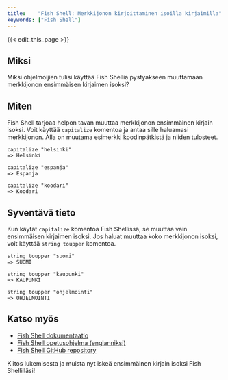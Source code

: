 ```yaml
---
title:    "Fish Shell: Merkkijonon kirjoittaminen isoilla kirjaimilla"
keywords: ["Fish Shell"]
---
```


{{< edit_this_page >}}

## Miksi

Miksi ohjelmoijien tulisi käyttää Fish Shellia pystyakseen muuttamaan merkkijonon ensimmäisen kirjaimen isoksi?

## Miten

Fish Shell tarjoaa helpon tavan muuttaa merkkijonon ensimmäinen kirjain isoksi. Voit käyttää `capitalize` komentoa ja antaa sille haluamasi merkkijonon. Alla on muutama esimerkki koodinpätkistä ja niiden tulosteet.

```Fish Shell
capitalize "helsinki"
=> Helsinki

capitalize "espanja"
=> Espanja

capitalize "koodari"
=> Koodari
```

## Syventävä tieto

Kun käytät `capitalize` komentoa Fish Shellissä, se muuttaa vain ensimmäisen kirjaimen isoksi. Jos haluat muuttaa koko merkkijonon isoksi, voit käyttää `string toupper` komentoa.

```Fish Shell
string toupper "suomi"
=> SUOMI

string toupper "kaupunki"
=> KAUPUNKI

string toupper "ohjelmointi"
=> OHJELMOINTI
```

## Katso myös

- [Fish Shell dokumentaatio](https://fishshell.com/docs/current/index.html)
- [Fish Shell opetusohjelma (englanniksi)](https://fishshell.com/docs/current/tutorial.html)
- [Fish Shell GitHub repository](https://github.com/fish-shell/fish-shell)

Kiitos lukemisesta ja muista nyt iskeä ensimmäinen kirjain isoksi Fish Shellilläsi!